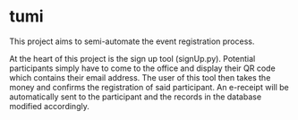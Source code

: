 # tumi
This project aims to semi-automate the event registration process.

At the heart of this project is the sign up tool (signUp.py). Potential participants simply have to come to the office and display their QR code which contains their email address. The user of this tool then takes the money and confirms the registration of said participant. An e-receipt will be automatically sent to the participant and the records in the database modified accordingly.

